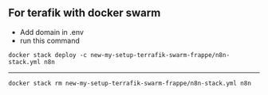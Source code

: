 ## For terafik with docker swarm

- Add domain in .env
- run this command

```
docker stack deploy -c new-my-setup-terrafik-swarm-frappe/n8n-stack.yml n8n
```

---

```
docker stack rm new-my-setup-terrafik-swarm-frappe/n8n-stack.yml n8n
```
